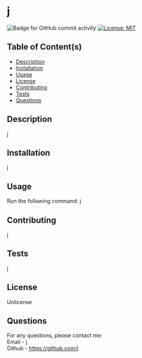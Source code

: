 # j
  ![Badge for GitHub commit activity](https://img.shields.io/github/commit-activity/w/j/j?style=for-the-badge)
  [![License: MIT](https://img.shields.io/badge/License-Unlicense-blue.svg)](https://opensource.org/licenses/Unlicense)


## Table of Content(s)

- [Description](#description)
- [Installation](#installation)
- [Usage](#usage)
- [License](#license)
- [Contributing](#contributing)
- [Tests](#tests)
- [Questions](#questions)

## Description
j

## Installation
j

## Usage
Run the following command: 
j

## Contributing
j

## Tests
j

## License
Unlicense

## Questions
For any questions, please contact me:<br>
Email - j<br>
Github - https://github.com/j<br>
